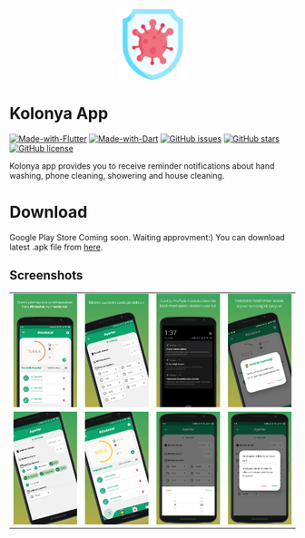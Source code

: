 <p align="center"><img height="125px" width="125px" src="assets/img/app_icon.png" alt="Kolonya"/></p>

# Kolonya App
[![Made-with-Flutter](https://img.shields.io/badge/Made%20with-Flutter-5fc9f8.svg)](https://flutter.dev/)
[![Made-with-Dart](https://img.shields.io/badge/Made%20with-Dart-13589c.svg)](https://dart.dev/)
[![GitHub issues](https://img.shields.io/github/issues/emreyh/kolonya)](https://github.com/emreyh/kolonya/issues)
[![GitHub stars](https://img.shields.io/github/stars/emreyh/kolonya)](https://github.com/emreyh/kolonya/stargazers)
[![GitHub license](https://img.shields.io/github/license/emreyh/kolonya)](https://github.com/emreyh/kolonya/blob/master/LICENSE)

Kolonya app provides you to receive reminder notifications about hand washing, phone cleaning, showering and house cleaning. 

# Download 
Google Play Store Coming soon. Waiting approvment:)
You can download latest .apk file from [here](https://github.com/emreyh/kolonya/releases).


## Screenshots
<table>
    <tr>
        <td><img src="screenshot/1.png" width="300"></td>
        <td><img src="screenshot/2.png" width="300"></td>
        <td><img src="screenshot/3.png" width="300"></td>
        <td><img src="screenshot/4.png" width="300"></td>
    </tr>
      <tr>
        <td><img src="screenshot/5.png" width="300"></td>
        <td><img src="screenshot/6.png" width="300"></td>
        <td><img src="screenshot/7.png" width="300"></td>
        <td><img src="screenshot/8.png" width="300"></td>
    </tr>
</table>
